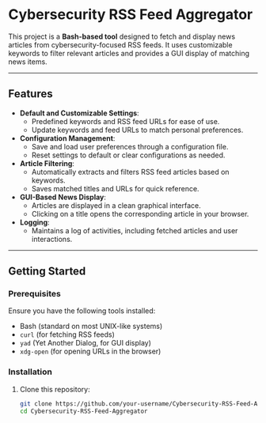 # Cybersecurity RSS Feed Aggregator

This project is a **Bash-based tool** designed to fetch and display news articles from cybersecurity-focused RSS feeds. It uses customizable keywords to filter relevant articles and provides a GUI display of matching news items.

---

## Features

- **Default and Customizable Settings**:
  - Predefined keywords and RSS feed URLs for ease of use.
  - Update keywords and feed URLs to match personal preferences.
- **Configuration Management**:
  - Save and load user preferences through a configuration file.
  - Reset settings to default or clear configurations as needed.
- **Article Filtering**:
  - Automatically extracts and filters RSS feed articles based on keywords.
  - Saves matched titles and URLs for quick reference.
- **GUI-Based News Display**:
  - Articles are displayed in a clean graphical interface.
  - Clicking on a title opens the corresponding article in your browser.
- **Logging**:
  - Maintains a log of activities, including fetched articles and user interactions.

---

## Getting Started

### Prerequisites

Ensure you have the following tools installed:
- Bash (standard on most UNIX-like systems)
- `curl` (for fetching RSS feeds)
- `yad` (Yet Another Dialog, for GUI display)
- `xdg-open` (for opening URLs in the browser)

### Installation

1. Clone this repository:
   ```bash
   git clone https://github.com/your-username/Cybersecurity-RSS-Feed-Aggregator.git
   cd Cybersecurity-RSS-Feed-Aggregator
